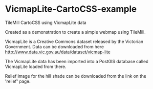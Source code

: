 VicmapLite-CartoCSS-example
===========================

TileMill CartoCSS using VicmapLite data

Created as a demonstration to create a simple webmap using TileMill.

VicmapLite is a Creative Commons dataset released by the Victorian Government. Data can be downloaded from here http://www.data.vic.gov.au/data/dataset/vicmap-lite

The VicmapLite data has been imported into a PostGIS database called VicmapLite loaded from there.

Relief image for the hill shade can be downloaded from the link on the 'relief' page.
